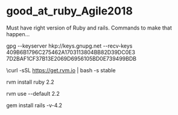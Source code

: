 # good_at_ruby_Agile2018


Must have right version of Ruby and rails. Commands to make that happen...

gpg --keyserver hkp://keys.gnupg.net --recv-keys 409B6B1796C275462A1703113804BB82D39DC0E3 7D2BAF1CF37B13E2069D6956105BD0E739499BDB

\curl -sSL https://get.rvm.io | bash -s stable

rvm install ruby 2.2

rvm use --default 2.2

gem install rails -v-4.2
